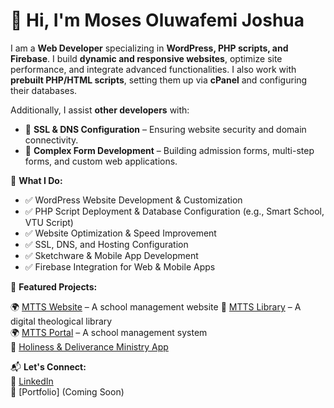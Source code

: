 # 👋 Hi, I'm Moses Oluwafemi Joshua

I am a **Web Developer** specializing in **WordPress, PHP scripts, and Firebase**. I build **dynamic and responsive websites**, optimize site performance, and integrate advanced functionalities. I also work with **prebuilt PHP/HTML scripts**, setting them up via **cPanel** and configuring their databases.  

Additionally, I assist **other developers** with:  
- 🔹 **SSL & DNS Configuration** – Ensuring website security and domain connectivity.  
- 🔹 **Complex Form Development** – Building admission forms, multi-step forms, and custom web applications.  

🔹 **What I Do:**  
- ✅ WordPress Website Development & Customization  
- ✅ PHP Script Deployment & Database Configuration (e.g., Smart School, VTU Script)  
- ✅ Website Optimization & Speed Improvement  
- ✅ SSL, DNS, and Hosting Configuration  
- ✅ Sketchware & Mobile App Development  
- ✅ Firebase Integration for Web & Mobile Apps  

🌟 **Featured Projects:**  
  
🌍 [MTTS Website](https://mttseminary.org) – A school management website
🚀 [MTTS Library](https://library.mttseminary.org) – A digital theological library  
🌍 [MTTS Portal](https://portal.mttseminary.org) – A school management system  
📱 [Holiness & Deliverance Ministry App](https://mega.nz/file/0J4TCZ6D#Td_Z_AjKeG3TEzmaj30SfFIIAj8UpKsPFn_WaaT1Al4)  

📬 **Let's Connect:**  
🔗 [LinkedIn](https://www.linkedin.com/in/joshua-moses-99174417b)  
🔗 [Portfolio] (Coming Soon)
